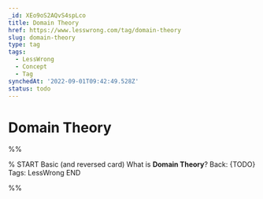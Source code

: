 ```yaml
---
_id: XEo9oS2AQvS4spLco
title: Domain Theory
href: https://www.lesswrong.com/tag/domain-theory
slug: domain-theory
type: tag
tags:
  - LessWrong
  - Concept
  - Tag
synchedAt: '2022-09-01T09:42:49.528Z'
status: todo
---
```


# Domain Theory


%%

% START
Basic (and reversed card)
What is **Domain Theory**?
Back: {TODO}
Tags: LessWrong
END
<!--ID: 1663157008452-->


%%
	
